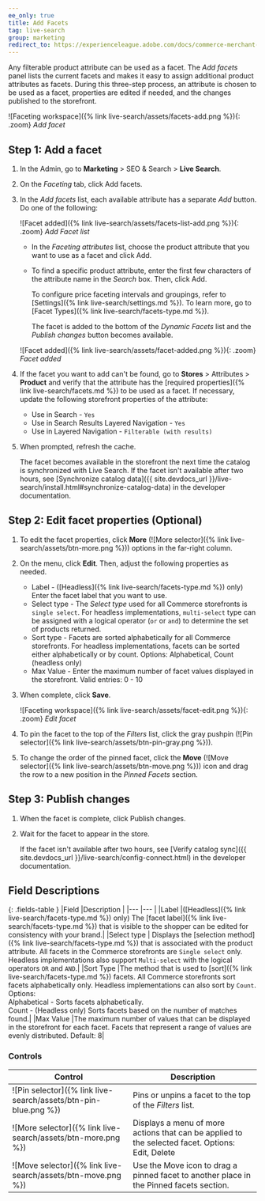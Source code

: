 ```yaml
---
ee_only: true
title: Add Facets
tag: live-search
group: marketing
redirect_to: https://experienceleague.adobe.com/docs/commerce-merchant-services/live-search/live-search-admin/facets/facets-add.html
---
```


Any filterable product attribute can be used as a facet. The _Add facets_ panel lists the current facets and makes it easy to assign additional product attributes as facets. During this three-step process, an attribute is chosen to be used as a facet, properties are edited if needed, and the changes published to the storefront.

![Faceting workspace]({% link live-search/assets/facets-add.png %}){: .zoom}
_Add facet_
## Step 1: Add a facet

1. In the Admin, go to **Marketing** > SEO & Search > **Live Search**.
1. On the _Faceting_ tab, click <span class="btn">Add facets</span>.
1. In the _Add facets_ list, each available attribute has a separate _Add_ button. Do one of the following:

   ![Facet added]({% link live-search/assets/facets-list-add.png %}){: .zoom}
   _Add Facet list_

     - In the _Faceting attributes_ list, choose the product attribute that you want to use as a facet and click <span class="btn">Add</span>.
     - To find a specific product attribute, enter the first few characters of the attribute name in the _Search_ box. Then, click <span class="btn">Add</span>.

       To configure price faceting intervals and groupings, refer to [Settings]({% link live-search/settings.md %}). To learn more, go to [Facet Types]({% link live-search/facets-type.md %}).

       The facet is added to the bottom of the _Dynamic Facets_ list and the _Publish changes_ button becomes available.

   ![Facet added]({% link live-search/assets/facet-added.png %}){: .zoom}
   _Facet added_

1. If the facet you want to add can't be found, go to **Stores** > Attributes > **Product** and verify that the attribute has the [required properties]({% link live-search/facets.md %}) to be used as a facet. If necessary, update the following storefront properties of the attribute:

     - Use in Search - `Yes`
     - Use in Search Results Layered Navigation - `Yes`
     - Use in Layered Navigation - `Filterable (with results)`

1. When prompted, refresh the cache.

   The facet becomes available in the storefront the next time the catalog is synchronized with Live Search. If the facet isn't available after two hours, see [Synchronize catalog data]({{ site.devdocs_url }}/live-search/install.html#synchronize-catalog-data) in the developer documentation.

## Step 2: Edit facet properties (Optional)

1. To edit the facet properties, click **More** (![More selector]({% link live-search/assets/btn-more.png %})) options in the far-right column.
1. On the menu, click **Edit**. Then, adjust the following properties as needed.

     - Label - ([Headless]({% link live-search/facets-type.md %}) only) Enter the facet label that you want to use.
     - Select type - The _Select type_ used for all Commerce storefronts is `single select`. For headless implementations, `multi-select` type can be assigned with a logical operator (`or` or `and`) to determine the set of products returned.
     - Sort type - Facets are sorted alphabetically for all Commerce storefronts. For headless implementations, facets can be sorted either alphabetically or by count. Options: Alphabetical, Count (headless only)
     - Max Value - Enter the maximum number of facet values displayed in the storefront. Valid entries: 0 - 10

1. When complete, click **Save**.

   ![Faceting workspace]({% link live-search/assets/facet-edit.png %}){: .zoom}
   _Edit facet_

1. To pin the facet to the top of the _Filters_ list, click the gray pushpin (![Pin selector]({% link live-search/assets/btn-pin-gray.png %})).
1. To change the order of the pinned facet, click the **Move** (![Move selector]({% link live-search/assets/btn-move.png %})) icon and drag the row to a new position in the _Pinned Facets_ section.

## Step 3: Publish changes

1. When the facet is complete, click <span class="btn">Publish changes</span>.
1. Wait for the facet to appear in the store.

   If the facet isn't available after two hours, see [Verify catalog sync]({{ site.devdocs_url }}/live-search/config-connect.html) in the developer documentation.

## Field Descriptions

{: .fields-table }
|Field |Description |
|--- |--- |
|Label |([Headless]({% link live-search/facets-type.md %}) only) The [facet label]({% link live-search/facets-type.md %}) that is visible to the shopper can be edited for consistency with your brand.|
|Select type | Displays the [selection method]({% link live-search/facets-type.md %}) that is associated with the product attribute. All facets in the Commerce storefronts are `Single select` only. Headless implementations also support `Multi-select` with the logical operators `OR` and `AND`.|
|Sort Type |The method that is used to [sort]({% link live-search/facets-type.md %}) facets. All Commerce storefronts sort facets alphabetically only. Headless implementations can also sort by `Count`. Options:<br />Alphabetical - Sorts facets alphabetically.<br />Count - (Headless only) Sorts facets based on the number of matches found.|
|Max Value |The maximum number of values that can be displayed in the storefront for each facet. Facets that represent a range of values are evenly distributed. Default: 8|

### Controls

|Control |Description |
|--- |--- |
|![Pin selector]({% link live-search/assets/btn-pin-blue.png %}) |Pins or unpins a facet to the top of the _Filters_ list.|
|![More selector]({% link live-search/assets/btn-more.png %})|Displays a menu of more actions that can be applied to the selected facet. Options: Edit, Delete |
|![Move selector]({% link live-search/assets/btn-move.png %}) |Use the Move icon to drag a pinned facet to another place in the Pinned facets section. |
